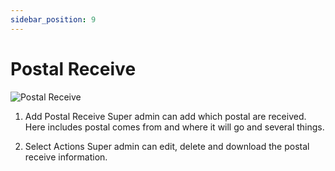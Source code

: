 ```yaml
---
sidebar_position: 9
---
```

 
# Postal Receive
![Postal Receive](https://docs.infixedu.com/~gitbook/image?url=https%3A%2F%2F1240498282-files.gitbook.io%2F%7E%2Ffiles%2Fv0%2Fb%2Fgitbook-legacy-files%2Fo%2Fassets%252F-M57JYJf3oU4p300aQNV%252F-M5NchDFV2nxLdgNI9ue%252F-M5Nco3IHS4kMmWt_HVf%252Fpostal_receive.png%3Falt%3Dmedia%26token%3Dcdb30411-115b-4aae-a138-a209e4aef459&width=768&dpr=1&quality=100&sign=ac237f26&sv=1)

1. Add Postal Receive
Super admin can add which postal are received. Here includes postal comes from and where it will go and several things.

2. Select Actions
Super admin can edit, delete and download the postal receive information.